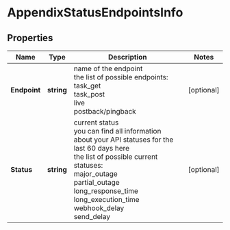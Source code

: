 # AppendixStatusEndpointsInfo


## Properties

| Name | Type | Description | Notes |
|------------ | ------------- | ------------- | -------------|
**Endpoint** | **string** | name of the endpoint<br>the list of possible endpoints:<br>task_get<br>task_post<br>live<br>postback/pingback |[optional]|
**Status** | **string** | current status<br>you can find all information about your API statuses for the last 60 days here<br>the list of possible current statuses:<br>major_outage<br>partial_outage<br>long_response_time<br>long_execution_time<br>webhook_delay<br>send_delay |[optional]|